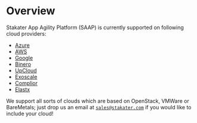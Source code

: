 # Overview

Stakater App Agility Platform (SAAP) is currently supported on following cloud providers:

* [Azure](./azure.md)
* [AWS](./aws.md)
* [Google](./gcp.md)
* [Binero](./binero.md)
* [UpCloud](./upcloud.md)
* [Exoscale](./exoscale.md)
* [Complior](./complior.md)
* [Elastx](./elastx.md)

We support all sorts of clouds which are based on OpenStack, VMWare or BareMetals; just drop us an email at [`sales@stakater.com`](mailto:sales@stakater.com) if you would like to include your cloud!
